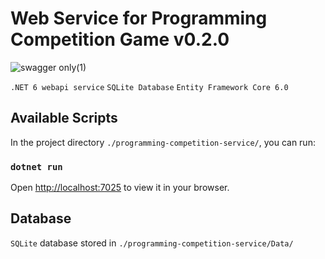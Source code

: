 # Web Service for Programming Competition Game v0.2.0

![swagger only(1)](https://user-images.githubusercontent.com/48523627/171907713-56846416-062c-4fd9-8332-bb3ea2904ed6.gif)

`.NET 6 webapi service`
`SQLite Database`
`Entity Framework Core 6.0`

## Available Scripts

In the project directory `./programming-competition-service/`, you can run:

### `dotnet run`

Open [http://localhost:7025](http://localhost:7025) to view it in your browser.

## Database

`SQLite` database stored in `./programming-competition-service/Data/` 

